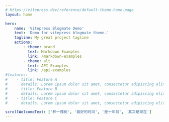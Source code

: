 ```yaml
---
# https://vitepress.dev/reference/default-theme-home-page
layout: home

hero:
    name: 'Vitepress Blogmate Demo'
    text: 'Demo for vitepress blogmate theme.'
    tagline: My great project tagline
    actions:
        - theme: brand
          text: Markdown Examples
          link: /markdown-examples
        - theme: alt
          text: API Examples
          link: /api-examples
#features:
#    - title: Feature A
#      details: Lorem ipsum dolor sit amet, consectetur adipiscing elit
#    - title: Feature B
#      details: Lorem ipsum dolor sit amet, consectetur adipiscing elit
#    - title: Feature C
#      details: Lorem ipsum dolor sit amet, consectetur adipiscing elit

scrollWelcomeText: ['种一棵树', '最好的时间', '是十年前', '其次是现在']
---
```

